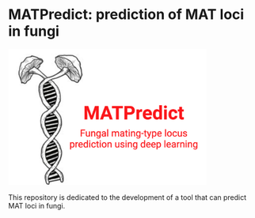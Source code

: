 # MATPredict: prediction of MAT loci in fungi
<img src="logo.jpg" alt="Logo" width="400"/>

This repository is dedicated to the development of a tool that can predict MAT loci in fungi.
